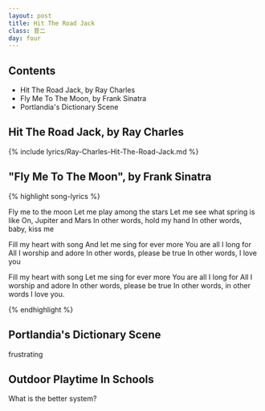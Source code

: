 ```yaml
---
layout: post
title: Hit The Road Jack
class: 普二
day: four
---
```


## Contents
- Hit The Road Jack, by Ray Charles
- Fly Me To The Moon, by Frank Sinatra
- Portlandia's Dictionary Scene

## Hit The Road Jack, by Ray Charles

{% include lyrics/Ray-Charles-Hit-The-Road-Jack.md %}

## "Fly Me To The Moon", by Frank Sinatra

{% highlight song-lyrics %}

Fly me to the moon
Let me play among the stars
Let me see what spring is like
On, Jupiter and Mars
In other words, hold my hand
In other words, baby, kiss me

Fill my heart with song
And let me sing for ever more
You are all I long for
All I worship and adore
In other words, please be true
In other words, I love you

Fill my heart with song
Let me sing for ever more
You are all I long for
All I worship and adore
In other words, please be true
In other words, in other words
I love you.

{% endhighlight %}

## Portlandia's Dictionary Scene

frustrating

## Outdoor Playtime In Schools

What is the better system?




